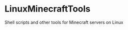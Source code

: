LinuxMinecraftTools
===================

Shell scripts and other tools for Minecraft servers on Linux
